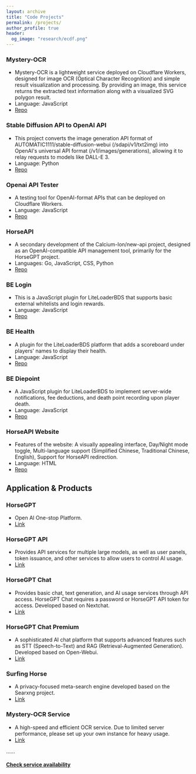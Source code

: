 ```yaml
---
layout: archive
title: "Code Projects"
permalink: /projects/
author_profile: true
header:
  og_image: "research/ecdf.png"
---
```


### Mystery-OCR

- Mystery-OCR is a lightweight service deployed on Cloudflare Workers, designed for image OCR (Optical Character Recognition) and simple result visualization and processing. By providing an image, this service returns the extracted text information along with a visualized SVG polygon result.
- Language: JavaScript
- [Repo](https://github.com/shulinbao/Mystery-OCR)

### Stable Diffusion API to OpenAI API

- This project converts the image generation API format of AUTOMATIC1111/stable-diffusion-webui (/sdapi/v1/txt2img) into OpenAI's universal API format (/v1/images/generations), allowing it to relay requests to models like DALL-E 3.
- Language: Python
- [Repo](https://github.com/shulinbao/stable-diffusion-api-to-openai)

### Openai API Tester

- A testing tool for OpenAI-format APIs that can be deployed on Cloudflare Workers.
- Language: JavaScript
- [Repo](https://github.com/shulinbao/openai-api-tester?tab=readme-ov-file)

### HorseAPI

- A secondary development of the Calcium-Ion/new-api project, designed as an OpenAI-compatible API management tool, primarily for the HorseGPT project. 
- Languages: Go, JavaScript, CSS, Python
- [Repo](https://github.com/shulinbao/stable-diffusion-api-to-openai)

### BE Login

- This is a JavaScript plugin for LiteLoaderBDS that supports basic external whitelists and login rewards.
- Language: JavaScript
- [Repo](https://github.com/shulinbao/minecraft-be-login)

### BE Health

- A plugin for the LiteLoaderBDS platform that adds a scoreboard under players' names to display their health.
- Language: JavaScript
- [Repo](https://github.com/shulinbao/minecraft-be-health)

### BE Diepoint

- A JavaScript plugin for LiteLoaderBDS to implement server-wide notifications, fee deductions, and death point recording upon player death.
- Language: JavaScript
- [Repo](https://github.com/shulinbao/minecraft-be-diepoint)

### HorseAPI Website

- Features of the website: A visually appealing interface, Day/Night mode toggle, Multi-language support (Simplified Chinese, Traditional Chinese, English), Support for HorseAPI redirection.
- Language: HTML
- [Repo](https://github.com/shulinbao/shulinbao.github.io)

## Application & Products

### HorseGPT
- Open AI One-stop Platform.
- [Link](https://gpt.nu.ac.cn/)

### HorseGPT API
- Provides API services for multiple large models, as well as user panels, token issuance, and other services to allow users to control AI usage.
- [Link](https://oneapi.nu.ac.cn/)

### HorseGPT Chat
- Provides basic chat, text generation, and AI usage services through API access. HorseGPT Chat requires a password or HorseGPT API token for access. Developed based on Nextchat.
- [Link](https://oneapi.nu.ac.cn/chat)

### HorseGPT Chat Premium
- A sophisticated AI chat platform that supports advanced features such as STT (Speech-to-Text) and RAG (Retrieval-Augmented Generation). Developed based on Open-Webui.
- [Link](https://g.nu.ac.cn/)

### Surfing Horse
- A privacy-focused meta-search engine developed based on the Searxng project. 
- [Link](https://shulinbao-search.hf.space/)

### Mystery-OCR Service
- A high-speed and efficient OCR service. Due to limited server performance, please set up your own instance for heavy usage.
- [Link](ocr.nu.ac.cn)

……

#### [Check service availability](https://status.nu.ac.cn)


